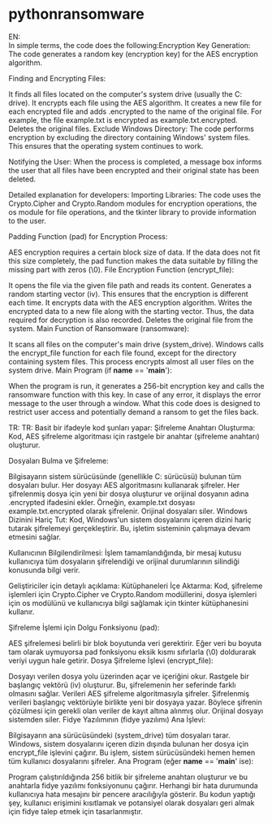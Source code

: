 # pythonransomware

EN:   
In simple terms, the code does the following:Encryption Key Generation: The code generates a random key (encryption key) for the AES encryption algorithm.

Finding and Encrypting Files:

It finds all files located on the computer's system drive (usually the C: drive).
It encrypts each file using the AES algorithm.
It creates a new file for each encrypted file and adds .encrypted to the name of the original file. For example, the file example.txt is encrypted as example.txt.encrypted.
Deletes the original files.
Exclude Windows Directory: The code performs encryption by excluding the directory containing Windows' system files. This ensures that the operating system continues to work.

Notifying the User: When the process is completed, a message box informs the user that all files have been encrypted and their original state has been deleted.

Detailed explanation for developers: Importing Libraries: The code uses the Crypto.Cipher and Crypto.Random modules for encryption operations, the os module for file operations, and the tkinter library to provide information to the user.

Padding Function (pad) for Encryption Process:

AES encryption requires a certain block size of data. If the data does not fit this size completely, the pad function makes the data suitable by filling the missing part with zeros (\0).
File Encryption Function (encrypt_file):

It opens the file via the given file path and reads its content.
Generates a random starting vector (iv). This ensures that the encryption is different each time.
It encrypts data with the AES encryption algorithm.
Writes the encrypted data to a new file along with the starting vector. Thus, the data required for decryption is also recorded.
Deletes the original file from the system.
Main Function of Ransomware (ransomware):

It scans all files on the computer's main drive (system_drive).
Windows calls the encrypt_file function for each file found, except for the directory containing system files.
This process encrypts almost all user files on the system drive.
Main Program (if __name__ == '__main__'):

When the program is run, it generates a 256-bit encryption key and calls the ransomware function with this key.
In case of any error, it displays the error message to the user through a window.
What this code does is designed to restrict user access and potentially demand a ransom to get the files back.



TR: TR:
Basit bir ifadeyle kod şunları yapar: Şifreleme Anahtarı Oluşturma: Kod, AES şifreleme algoritması için rastgele bir anahtar (şifreleme anahtarı) oluşturur.

Dosyaları Bulma ve Şifreleme:

Bilgisayarın sistem sürücüsünde (genellikle C: sürücüsü) bulunan tüm dosyaları bulur.
Her dosyayı AES algoritmasını kullanarak şifreler.
Her şifrelenmiş dosya için yeni bir dosya oluşturur ve orijinal dosyanın adına .encrypted ifadesini ekler. Örneğin, example.txt dosyası example.txt.encrypted olarak şifrelenir.
Orijinal dosyaları siler.
Windows Dizinini Hariç Tut: Kod, Windows'un sistem dosyalarını içeren dizini hariç tutarak şifrelemeyi gerçekleştirir. Bu, işletim sisteminin çalışmaya devam etmesini sağlar.

Kullanıcının Bilgilendirilmesi: İşlem tamamlandığında, bir mesaj kutusu kullanıcıya tüm dosyaların şifrelendiği ve orijinal durumlarının silindiği konusunda bilgi verir.

Geliştiriciler için detaylı açıklama: Kütüphaneleri İçe Aktarma: Kod, şifreleme işlemleri için Crypto.Cipher ve Crypto.Random modüllerini, dosya işlemleri için os modülünü ve kullanıcıya bilgi sağlamak için tkinter kütüphanesini kullanır.

Şifreleme İşlemi için Dolgu Fonksiyonu (pad):

AES şifrelemesi belirli bir blok boyutunda veri gerektirir. Eğer veri bu boyuta tam olarak uymuyorsa pad fonksiyonu eksik kısmı sıfırlarla (\0) doldurarak veriyi uygun hale getirir.
Dosya Şifreleme İşlevi (encrypt_file):

Dosyayı verilen dosya yolu üzerinden açar ve içeriğini okur.
Rastgele bir başlangıç ​​vektörü (iv) oluşturur. Bu, şifrelemenin her seferinde farklı olmasını sağlar.
Verileri AES şifreleme algoritmasıyla şifreler.
Şifrelenmiş verileri başlangıç ​​vektörüyle birlikte yeni bir dosyaya yazar. Böylece şifrenin çözülmesi için gerekli olan veriler de kayıt altına alınmış olur.
Orijinal dosyayı sistemden siler.
Fidye Yazılımının (fidye yazılımı) Ana İşlevi:

Bilgisayarın ana sürücüsündeki (system_drive) tüm dosyaları tarar.
Windows, sistem dosyalarını içeren dizin dışında bulunan her dosya için encrypt_file işlevini çağırır.
Bu işlem, sistem sürücüsündeki hemen hemen tüm kullanıcı dosyalarını şifreler.
Ana Program (eğer __name__ == '__main__' ise):

Program çalıştırıldığında 256 bitlik bir şifreleme anahtarı oluşturur ve bu anahtarla fidye yazılımı fonksiyonunu çağırır.
Herhangi bir hata durumunda kullanıcıya hata mesajını bir pencere aracılığıyla gösterir.
Bu kodun yaptığı şey, kullanıcı erişimini kısıtlamak ve potansiyel olarak dosyaları geri almak için fidye talep etmek için tasarlanmıştır.
